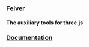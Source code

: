 ### Felver

#### The auxiliary tools for three.js

### [Documentation](https://super-loader.github.io/felver/)